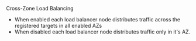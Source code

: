 Cross-Zone Load Balancing

- When enabled each load balancer node distributes traffic across the registered targets in all enabled AZs
- When disabled each load balancer node distributes traffic only in it's AZ.